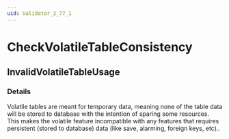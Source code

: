 ```yaml
---
uid: Validator_2_77_1
---
```


# CheckVolatileTableConsistency

## InvalidVolatileTableUsage

<!-- Description, Properties, ... sections are auto-generated. -->
<!-- REPLACE ME AUTO-GENERATION -->

### Details

Volatile tables are meant for temporary data, meaning none of the table data will be stored to database with the intention of sparing some resources.
This makes the volatile feature incompatible with any features that requires persistent (stored to database) data (like save, alarming, foreign keys, etc)..

<!-- Uncomment to add example code -->
<!--### Example code-->
